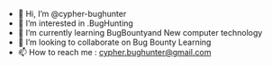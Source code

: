 - 👋 Hi, I’m @cypher-bughunter
- 👀 I’m interested in .BugHunting
- 🌱 I’m currently learning BugBountyand New computer technology
- 💞️ I’m looking to collaborate on Bug Bounty Learning
- 📫 How to reach me : cypher.bughunter@gmail.com

<!---
cypher-bughunter/cypher-bughunter is a ✨ special ✨ repository because its `README.md` (this file) appears on your GitHub profile.
You can click the Preview link to take a look at your changes.
--->
